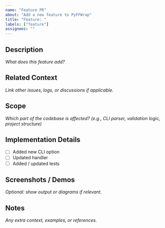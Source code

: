 ```yaml
---
name: "Feature PR"
about: "Add a new feature to PyFFWrap"
title: "Feature: "
labels: ["feature"]
assignees: ""
---
```


## Description
_What does this feature add?_

## Related Context
_Link other issues, logs, or discussions if applicable._

## Scope
_Which part of the codebase is affected? (e.g., CLI parser, validation logic, project structure)_

## Implementation Details
- [ ] Added new CLI option
- [ ] Updated handler
- [ ] Added / updated tests

## Screenshots / Demos
_Optional: show output or diagrams if relevant._

## Notes
_Any extra context, examples, or references._
